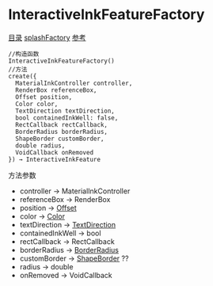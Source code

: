 # InteractiveInkFeatureFactory
[目录](#toptop) [splashFactory](#splashFactory) [参考](https://api.flutter.dev/flutter/material/InteractiveInkFeatureFactory-class.html)
```
//构造函数
InteractiveInkFeatureFactory()
//方法
create({
  MaterialInkController controller,
  RenderBox referenceBox,
  Offset position,
  Color color,
  TextDirection textDirection,
  bool containedInkWell: false,
  RectCallback rectCallback,
  BorderRadius borderRadius,
  ShapeBorder customBorder,
  double radius,
  VoidCallback onRemoved
}) → InteractiveInkFeature
```
方法参数
- controller → MaterialInkController
- referenceBox → RenderBox
- position → [Offset](#Offset)
- color → [Color](#Color)
- textDirection → [TextDirection](#TextDirection)
- containedInkWell → bool
- rectCallback → RectCallback
- borderRadius → [BorderRadius](#BorderRadius)
- customBorder → [ShapeBorder](https://api.flutter.dev/flutter/painting/ShapeBorder-class.html) ??
- radius → double
- onRemoved → VoidCallback
